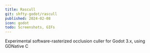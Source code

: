 ```yaml
---
title: Rascull
git: shfty-godot/rascull
published: 2024-02-08
icon: godot
todo: Screenshots, GIFs
---
```


Experimental software-rasterized occlusion culler for Godot 3.x, using GDNative C

